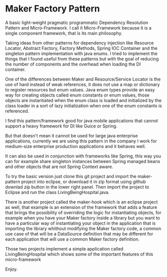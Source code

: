 Maker Factory Pattern
=====

A basic light-weight pragmatic programmatic Dependency Resolution Pattern and Micro-Framework. I call it Micro-Framework because it is a single component framework, that is its main philosophy.

Taking ideas from other patterns for dependency injection like Resource Locator, Abstract Factory, Factory Methods, Spring IOC Container and the singleton pattern implementation with java enums. I tried to implement the things that I found useful from these patterns but with the goal of reducing the number of components and the overhead when loading the DI container.

One of the differences between Maker and Resource/Service Locator is the use of hard instead of weak references, it does not use a map or dictionary to register resources but enum values. Java enum types provide an easy way for creating objects called enum constants or enum values, those objects are instantiated when the enum class is loaded and initialized by the class loader in a sort of lazy initialization when one of the enum constants is referenced.

I find this pattern/framework good for java mobile applications that cannot support a heavy framework for DI like Guice or Spring.

But that doesn't mean it cannot be used for large java enterprise applications, currently we are using this pattern in the company I work for medium-size enterprise production applications and it behaves well. 

It can also be used in conjunction with frameworks like Spring, this way you can for example share singleton instances between Spring managed beans and other objects that are not Spring Context aware.

To try the basic version just clone this git project and import the maker-pattern project into eclipse, or download it in zip format using github downlad zip button in the lower right panel. Then import the project to Eclipse and run the class LivingBeingHospital.java.

There is another project called the maker-hook which is an eclipse project as well, that example is an extension of the framework that adds a feature that brings the possibility of overriding the logic for instantiating objects, for example when you have your Maker factory inside a library but you want to have a particular way of instantiating your object in the application that is importing the library whithout modifying the Maker factory code, a common use case of that will be a DataSource definition that may be different for each application that will use a common Maker factory definition.

Those two projects implement a simple application called LivingBeingHospital which shows some of the important features of this micro-framework

Enjoy.
